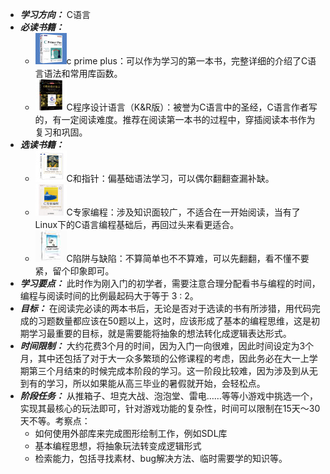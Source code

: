 * ***学习方向：*** C语言
* ***必读书籍：***
	* ![](../pic/c.jpg)c prime plus：可以作为学习的第一本书，完整详细的介绍了C语言语法和常用库函数。
	* ![](../pic/c2.jpg)C程序设计语言（K&R版）：被誉为C语言中的圣经，C语言作者写的，有一定阅读难度。推荐在阅读第一本书的过程中，穿插阅读本书作为复习和巩固。
* ***选读书籍：***
	* ![](../pic/c3.jpg)C和指针：偏基础语法学习，可以偶尔翻翻查漏补缺。
	* ![](../pic/c4.jpg)C专家编程：涉及知识面较广，不适合在一开始阅读，当有了Linux下的C语言编程基础后，再回过头来看更适合。
	* ![](../pic/c5.jpg)C陷阱与缺陷：不算简单也不不算难，可以先翻翻，看不懂不要紧，留个印象即可。
* ***学习要点：*** 此时作为刚入门的初学者，需要注意合理分配看书与编程的时间，编程与阅读时间的比例最起码大于等于 3 : 2。
* ***目标：*** 在阅读完必读的两本书后，无论是否对于选读的书有所涉猎，用代码完成的习题数量都应该在50题以上，这时，应该形成了基本的编程思维，这是初期学习最重要的目标，就是需要能将抽象的想法转化成逻辑表达形式。
* ***时间限制：*** 大约花费3个月的时间，因为入门一向很难，因此时间设定为3个月，其中还包括了对于大一众多繁琐的公修课程的考虑，因此务必在大一上学期第三个月结束的时候完成本阶段的学习。这一阶段比较难，因为涉及到从无到有的学习，所以如果能从高三毕业的暑假就开始，会轻松点。
* ***阶段任务：*** 从推箱子、坦克大战、泡泡堂、雷电……等等小游戏中挑选一个，实现其最核心的玩法即可，针对游戏功能的复杂性，时间可以限制在15天～30天不等。考察点：
	* 如何使用外部库来完成图形绘制工作，例如SDL库 
	* 基本编程思想，将抽象玩法转变成逻辑形式 
	* 检索能力，包括寻找素材、bug解决方法、临时需要学的知识等。
